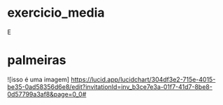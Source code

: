 # exercicio_media
E
# palmeiras
![isso é uma imagem] https://lucid.app/lucidchart/304df3e2-715e-4015-be35-0ad58356d6e8/edit?invitationId=inv_b3ce7e3a-01f7-41d7-8be8-0d57799a3af8&page=0_0#

